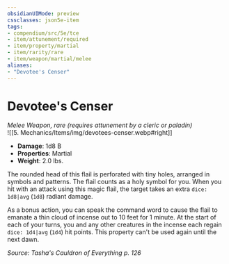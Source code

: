 ```yaml
---
obsidianUIMode: preview
cssclasses: json5e-item
tags:
- compendium/src/5e/tce
- item/attunement/required
- item/property/martial
- item/rarity/rare
- item/weapon/martial/melee
aliases: 
- "Devotee's Censer"
---
```

# Devotee's Censer
*Melee Weapon, rare (requires attunement by a cleric or paladin)*  
![[5. Mechanics/Items/img/devotees-censer.webp#right]]  

- **Damage**: 1d8 B
- **Properties**: Martial
- **Weight**: 2.0 lbs.

The rounded head of this flail is perforated with tiny holes, arranged in symbols and patterns. The flail counts as a holy symbol for you. When you hit with an attack using this magic flail, the target takes an extra `dice: 1d8|avg` (`1d8`) radiant damage.

As a bonus action, you can speak the command word to cause the flail to emanate a thin cloud of incense out to 10 feet for 1 minute. At the start of each of your turns, you and any other creatures in the incense each regain `dice: 1d4|avg` (`1d4`) hit points. This property can't be used again until the next dawn.

*Source: Tasha's Cauldron of Everything p. 126*